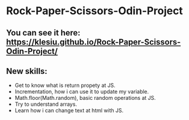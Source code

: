 # Rock-Paper-Scissors-Odin-Project
## You can see it here: https://klesiu.github.io/Rock-Paper-Scissors-Odin-Project/
## New skills:
- Get to know what is return propety at JS.
- Incrementation, how i can use it to update my variable.
- Math.floor(Math.random), basic random operations at JS.
- Try to understand arrays.
- Learn how i can change text at html with JS.

